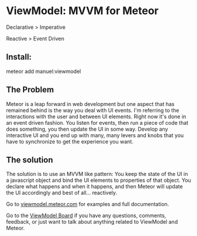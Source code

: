 ViewModel: MVVM for Meteor
==========================

Declarative > Imperative

Reactive > Event Driven

Install:
--------
meteor add manuel:viewmodel

The Problem
-----------

Meteor is a leap forward in web development but one aspect that has remained behind is the way you deal with UI events. I'm referring to the interactions with the user and between UI elements. Right now it's done in an event driven fashion. You listen for events, then run a piece of code that does something, you then update the UI in some way. Develop any interactive UI and you end up with many, many levers and knobs that you have to synchronize to get the experience you want.

The solution
------------

The solution is to use an MVVM like pattern: You keep the state of the UI in a javascript object and bind the UI elements to properties of that object. You declare what happens and when it happens, and then Meteor will update the UI accordingly and best of all... reactively.

Go to [viewmodel.meteor.com][1] for examples and full documentation.

Go to the [ViewModel Board][2] if you have any questions, comments, feedback, or just want to talk about anything related to ViewModel and Meteor.

[1]:http://viewmodel.meteor.com/
[2]:http://viewmodelboard.meteor.com